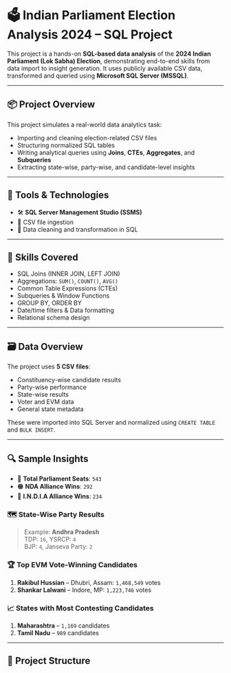 # 🗳️ Indian Parliament Election Analysis 2024 – SQL Project

This project is a hands-on **SQL-based data analysis** of the **2024 Indian Parliament (Lok Sabha) Election**, 
demonstrating end-to-end skills from data import to insight generation. It uses publicly available CSV data,
transformed and queried using **Microsoft SQL Server (MSSQL)**.

---

## 📦 Project Overview

This project simulates a real-world data analytics task:
- Importing and cleaning election-related CSV files
- Structuring normalized SQL tables
- Writing analytical queries using **Joins**, **CTEs**, **Aggregates**, and **Subqueries**
- Extracting state-wise, party-wise, and candidate-level insights

---

## 🧰 Tools & Technologies

- 🛠 **SQL Server Management Studio (SSMS)**
- 📂 CSV file ingestion
- 🧹 Data cleaning and transformation in SQL

---

## 🧠 Skills Covered

- SQL Joins (INNER JOIN, LEFT JOIN)
- Aggregations: `SUM()`, `COUNT()`, `AVG()`
- Common Table Expressions (CTEs)
- Subqueries & Window Functions
- GROUP BY, ORDER BY
- Date/time filters & Data formatting
- Relational schema design

---

## 🗃️ Data Overview

The project uses **5 CSV files**:
- Constituency-wise candidate results
- Party-wise performance
- State-wise results
- Voter and EVM data
- General state metadata

These were imported into SQL Server and normalized using `CREATE TABLE` and `BULK INSERT`.

---

## 🔍 Sample Insights

- 🪪 **Total Parliament Seats**: `543`
- 🟠 **NDA Alliance Wins**: `292`
- 🔵 **I.N.D.I.A Alliance Wins**: `234`

### 🗺️ State-Wise Party Results
> Example: **Andhra Pradesh**  
> TDP: `16`, YSRCP: `4`  
> BJP: `4`, Janseva Party: `2`

### 🏆 Top EVM Vote-Winning Candidates
1. **Rakibul Hussian** – Dhubri, Assam: `1,468,549` votes  
2. **Shankar Lalwani** – Indore, MP: `1,223,746` votes

### 📈 States with Most Contesting Candidates
1. **Maharashtra** – `1,169` candidates  
2. **Tamil Nadu** – `989` candidates

---

## 📐 Project Structure
